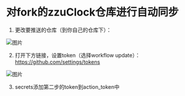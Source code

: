 # 对fork的zzuClock仓库进行自动同步
1. 更改要推送的仓库（到你自己的仓库下）：

![图片](https://user-images.githubusercontent.com/59247205/206336174-7649a69d-703d-48b0-87e7-5ee1ab6c3c10.png)

2. 打开下方链接，设置token（选择workflow update）：
https://github.com/settings/tokens

![图片](https://user-images.githubusercontent.com/59247205/206336509-fca19166-be46-4899-87c3-673fcdef7ee2.png)

3. secrets添加第二步的token到action_token中
